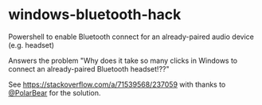 # windows-bluetooth-hack
Powershell to enable Bluetooth connect for an already-paired audio device
(e.g. headset)

Answers the problem "Why does it take so many clicks in Windows to connect an already-paired Bluetooth headset!??"

See https://stackoverflow.com/a/71539568/237059 with thanks to [@PolarBear](https://stackoverflow.com/users/7585517/polarbear) for the solution.
